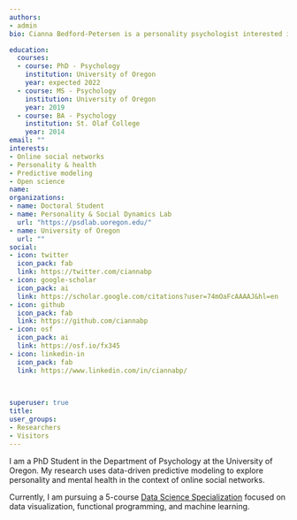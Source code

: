 ```yaml
---
authors:
- admin
bio: Cianna Bedford-Petersen is a personality psychologist interested in online social networks, data visualization, and open science

education:
  courses:
  - course: PhD - Psychology 
    institution: University of Oregon
    year: expected 2022
  - course: MS - Psychology
    institution: University of Oregon
    year: 2019
  - course: BA - Psychology
    institution: St. Olaf College
    year: 2014
email: ""
interests:
- Online social networks
- Personality & health
- Predictive modeling
- Open science
name:
organizations:
- name: Doctoral Student
- name: Personality & Social Dynamics Lab
  url: "https://psdlab.uoregon.edu/"
- name: University of Oregon
  url: ""
social:
- icon: twitter
  icon_pack: fab
  link: https://twitter.com/ciannabp
- icon: google-scholar
  icon_pack: ai
  link: https://scholar.google.com/citations?user=74mOaFcAAAAJ&hl=en
- icon: github
  icon_pack: fab
  link: https://github.com/ciannabp
- icon: osf
  icon_pack: ai
  link: https://osf.io/fx345
- icon: linkedin-in
  icon_pack: fab
  link: https://www.linkedin.com/in/ciannabp/

  
  
superuser: true
title: 
user_groups:
- Researchers
- Visitors
---
```


I am a PhD Student in the Department of Psychology at the University of Oregon. My research uses data-driven predictive modeling to explore personality and mental health in the context of online social networks.

Currently, I am pursuing a 5-course [Data Science Specialization](https://github.com/uo-datasci-specialization) focused on data visualization, functional programming, and machine learning.